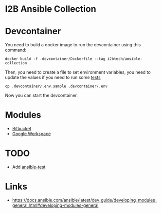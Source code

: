 # I2B Ansible Collection

# Devcontainer

You need to build a docker image to run the devcontainer using this command:
```
docker build -f .devcontainer/Dockerfile --tag i2btech/ansible-collection .
```

Then, you need to create a file to set environment variables, you need to update the values if you need to run some [tests](./tests/README.md)
```
cp .devcontainer/.env.sample .devcontainer/.env
```

Now you can start the devcontainer.

# Modules

- [Bitbucket](src/README.bitbucket.md)
- [Google Workspace](src/README.gws.md)

# TODO

- Add [ansible-test](https://www.ansible.com/blog/introduction-to-ansible-test)

# Links

- https://docs.ansible.com/ansible/latest/dev_guide/developing_modules_general.html#developing-modules-general
